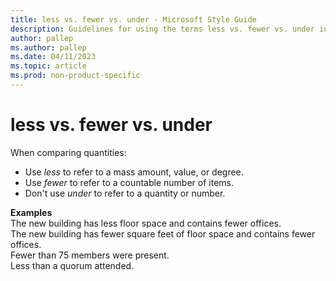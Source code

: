 ```yaml
---
title: less vs. fewer vs. under - Microsoft Style Guide
description: Guidelines for using the terms less vs. fewer vs. under in Microsoft documents.
author: pallep
ms.author: pallep
ms.date: 04/11/2023
ms.topic: article
ms.prod: non-product-specific
---
```


# less vs. fewer vs. under

When comparing quantities:

  - Use *less* to refer to a mass amount, value, or degree. 
  - Use *fewer* to refer to a countable number of items. 
  - Don't use *under* to refer to a quantity or number.

**Examples**  
The new building has less floor space and contains fewer offices.  
The new building has fewer square feet of floor space and contains fewer offices.  
Fewer than 75 members were present.   
Less than a quorum attended.  
